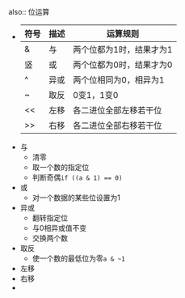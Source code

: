 also:: 位运算

- | 符号 | 描述 | 运算规则 |
  |---|---|---|
  | & | 与 | 两个位都为1时，结果才为1 |
  | 竖 | 或 | 两个位都为0时，结果才为0 |
  | ^ | 异或 | 两个位相同为0，相异为1 |
  | ~ | 取反 | 0变1，1变0 |
  | << | 左移 | 各二进位全部左移若干位 |
  | >> | 右移 | 各二进位全部右移若干位 |
- 与
  - 清零
  - 取一个数的指定位
  - 判断奇偶`if ((a & 1) == 0)`
- 或
  - 对一个数据的某些位设置为1
- 异或
  - 翻转指定位
  - 与0相异或值不变
  - 交换两个数
- 取反
  - 使一个数的最低位为零`a & ~1`
- 左移
- 右移
-
